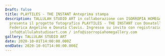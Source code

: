 ```yaml
---
Draft: false
title: PLAYTILES - THE INSTANT Anteprima stampa
description: TALLULAH STUDIO ART in collaborazione con ISORROPIA HOMEGALLERY
  presenta il progetto fotografico PLAYTILES - THE INSTANT con Donatella Izzo,
  Federica Angelino e Donata Clovis. Ingresso su invito con registrazione
  info@tallulahstudioart.com / info@isorropiahomegallery.com
gallery: TALLULAH STUDIO ART
date: 2020-10-01T14:00:00.000Z
endDate: 2020-10-01T14:00:00.000Z
---
```

